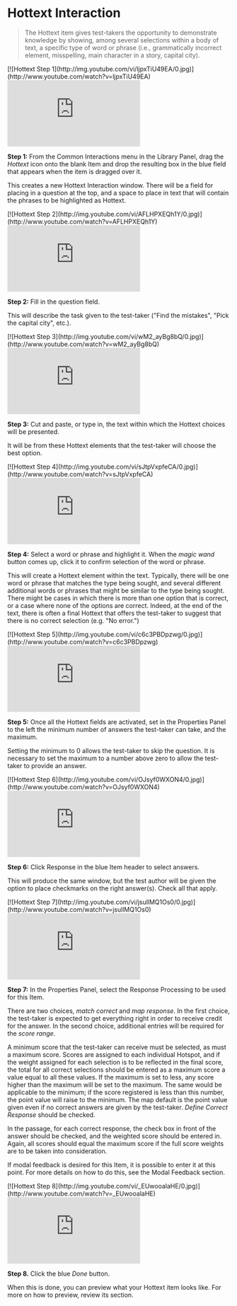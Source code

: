 # Hottext Interaction

>The Hottext item gives test-takers the opportunity to demonstrate knowledge by showing, among several selections within a body of text, a specific type of word or phrase (i.e., grammatically incorrect element, misspelling, main character in a story, capital city).

<div class="hidden-video">
[![Hottext Step 1](http://img.youtube.com/vi/ljpxTiU49EA/0.jpg)](http://www.youtube.com/watch?v=ljpxTiU49EA)
</div>

<div class='embed-container'><iframe src="https://www.youtube.com/embed/ljpxTiU49EA?rel=0" frameborder="0" allowfullscreen></iframe></div>

**Step 1:** From the Common Interactions menu in the Library Panel, drag the *Hottext* icon onto the blank Item and drop the resulting box in the blue field that appears when the item is dragged over it.

This creates a new Hottext Interaction window. There will be a field for placing in a question at the top, and a space to place in text that will contain the phrases to be highlighted as Hottext.

<div class="hidden-video">
[![Hottext Step 2](http://img.youtube.com/vi/AFLHPXEQh1Y/0.jpg)](http://www.youtube.com/watch?v=AFLHPXEQh1Y)
</div>

<div class='embed-container'><iframe src="https://www.youtube.com/embed/AFLHPXEQh1Y?rel=0" frameborder="0" allowfullscreen></iframe></div>

**Step 2:** Fill in the question field. 

This will describe the task given to the test-taker ("Find the mistakes", "Pick the capital city", etc.).

<div class="hidden-video">
[![Hottext Step 3](http://img.youtube.com/vi/wM2_ayBg8bQ/0.jpg)](http://www.youtube.com/watch?v=wM2_ayBg8bQ)
</div>

<div class='embed-container'><iframe src="https://www.youtube.com/embed/wM2_ayBg8bQ?rel=0" frameborder="0" allowfullscreen></iframe></div>

**Step 3:** Cut and paste, or type in, the text within which the Hottext choices will be presented. 

It will be from these Hottext elements that the test-taker will choose the best option.

<div class="hidden-video">
[![Hottext Step 4](http://img.youtube.com/vi/sJtpVxpfeCA/0.jpg)](http://www.youtube.com/watch?v=sJtpVxpfeCA)
</div>

<div class='embed-container'><iframe src="https://www.youtube.com/embed/sJtpVxpfeCA?rel=0" frameborder="0" allowfullscreen></iframe></div>

**Step 4:** Select a word or phrase and highlight it. When the *magic wand* button comes up, click it to confirm selection of the word or phrase.

This will create a Hottext element within the text. Typically, there will be one word or phrase that matches the type being sought, and several different additional words or phrases that might be similar to the type being sought. There might be cases in which there is more than one option that is correct, or a case where none of the options are correct. Indeed, at the end of the text, there is often a final Hottext that offers the test-taker to suggest that there is no correct selection (e.g. "No error.")

<div class="hidden-video">
[![Hottext Step 5](http://img.youtube.com/vi/c6c3PBDpzwg/0.jpg)](http://www.youtube.com/watch?v=c6c3PBDpzwg)
</div>

<div class='embed-container'><iframe src="https://www.youtube.com/embed/c6c3PBDpzwg?rel=0" frameborder="0" allowfullscreen></iframe></div>

**Step 5:** Once all the Hottext fields are activated, set in the Properties Panel to the left the minimum number of answers the test-taker can take, and the maximum.

Setting the minimum to 0 allows the test-taker to skip the question. It is necessary to set the maximum to a number above zero to allow the test-taker to provide an answer.

<div class="hidden-video">
[![Hottext Step 6](http://img.youtube.com/vi/OJsyf0WXON4/0.jpg)](http://www.youtube.com/watch?v=OJsyf0WXON4)
</div>

<div class='embed-container'><iframe src="https://www.youtube.com/embed/OJsyf0WXON4?rel=0" frameborder="0" allowfullscreen></iframe></div>

**Step 6:** Click Response in the blue Item header to select answers. 

This will produce the same window, but the test author will be given the option to place checkmarks on the right answer(s). Check all that apply.

<div class="hidden-video">
[![Hottext Step 7](http://img.youtube.com/vi/jsullMQ1Os0/0.jpg)](http://www.youtube.com/watch?v=jsullMQ1Os0)
</div>

<div class='embed-container'><iframe src="https://www.youtube.com/embed/jsullMQ1Os0?rel=0" frameborder="0" allowfullscreen></iframe></div>

**Step 7:** In the Properties Panel, select the Response Processing to be used for this Item.

There are two choices, *match correct* and *map response*. In the first choice, the test-taker is expected to get everything right in order to receive credit for the answer. In the second choice, additional entries will be required for the *score range*. 

A minimum score that the test-taker can receive must be selected, as must a maximum score. Scores are assigned to each individual Hotspot, and if the weight assigned for each selection is to be reflected in the final score, the total for all correct selections should be entered as a maximum score a value equal to all these values. If the maximum is set to less, any score higher than the maximum will be set to the maximum. The same would be applicable to the minimum; if the score registered is less than this number, the point value will raise to the minimum. The map default is the point value given even if no correct answers are given by the test-taker. *Define Correct Response* should be checked.

In the passage, for each correct response, the check box in front of the answer should be checked, and the weighted score should be entered in. Again, all scores should equal the maximum score if the full score weights are to be taken into consideration. 

If modal feedback is desired for this Item, it is possible to enter it at this point. For more details on how to do this, see the Modal Feedback section.

<div class="hidden-video">
[![Hottext Step 8](http://img.youtube.com/vi/_EUwooalaHE/0.jpg)](http://www.youtube.com/watch?v=_EUwooalaHE)
</div>

<div class='embed-container'><iframe src="https://www.youtube.com/embed/_EUwooalaHE?rel=0" frameborder="0" allowfullscreen></iframe></div>

**Step 8.** Click the blue *Done* button.

When this is done, you can preview what your Hottext item looks like. For more on how to preview, review its section.
